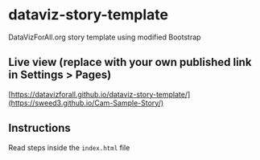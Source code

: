 # dataviz-story-template
DataVizForAll.org story template using modified Bootstrap

## Live view (replace with your own published link in Settings > Pages)
[https://datavizforall.github.io/dataviz-story-template/](https://sweed3.github.io/Cam-Sample-Story/)

## Instructions
Read steps inside the `index.html` file
